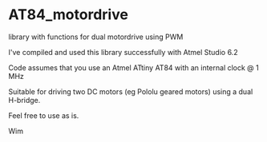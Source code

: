 # AT84_motordrive
library with functions for dual motordrive using PWM

I've compiled and used this library successfully with Atmel Studio 6.2

Code assumes that you use an Atmel ATtiny AT84 with an internal clock @ 1 MHz

Suitable for driving two DC motors (eg Pololu geared motors) using a dual H-bridge.

Feel free to use as is.

Wim
